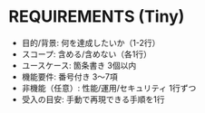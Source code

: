 # REQUIREMENTS (Tiny)

- 目的/背景: 何を達成したいか（1-2行）
- スコープ: 含める/含めない（各1行）
- ユースケース: 箇条書き 3個以内
- 機能要件: 番号付き 3〜7項
- 非機能（任意）: 性能/運用/セキュリティ 1行ずつ
- 受入の目安: 手動で再現できる手順を1行
